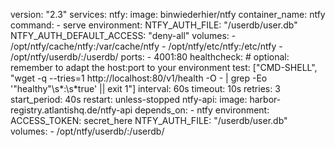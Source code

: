 version: "2.3"
 services:
   ntfy:
     image: binwiederhier/ntfy
     container_name: ntfy
     command:
       - serve
     environment:
         NTFY_AUTH_FILE: "/userdb/user.db"
         NTFY_AUTH_DEFAULT_ACCESS: "deny-all"
     volumes:
       - /opt/ntfy/cache/ntfy:/var/cache/ntfy
       - /opt/ntfy/etc/ntfy:/etc/ntfy
       - /opt/ntfy/userdb/:/userdb/
     ports:
       - 4001:80
     healthcheck: # optional: remember to adapt the host:port to your environment
         test: ["CMD-SHELL", "wget -q --tries=1 http://localhost:80/v1/health -O - | grep -Eo '\"healthy\"\\s*:\\s*true' || exit 1"]
         interval: 60s
         timeout: 10s
         retries: 3
         start_period: 40s
     restart: unless-stopped
   ntfy-api:
     image: harbor-registry.atlantishq.de/ntfy-api
     depends_on:
         - ntfy
     environment:
         ACCESS_TOKEN: secret_here
         NTFY_AUTH_FILE: "/userdb/user.db"
     volumes:
       - /opt/ntfy/userdb/:/userdb/
